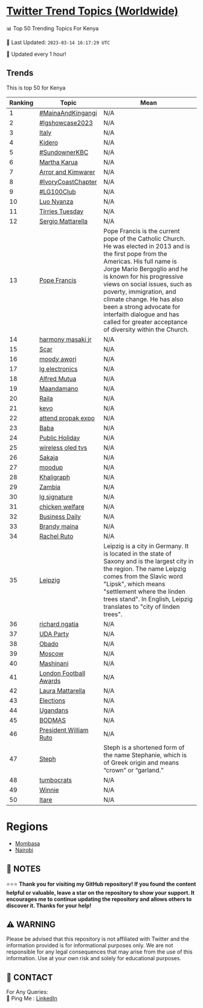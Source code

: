 [Twitter Trend Topics (Worldwide)](https://github.com/ErcinDedeoglu/Twitter-Trend-Topics)
==========


📊 Top 50 Trending Topics For Kenya

📆 Last Updated: `2023-03-14 16:17:29 UTC`

🔧 Updated every 1 hour!


## Trends

This is top 50 for Kenya

| Ranking | Topic | Mean |
| ------- | ------------ | ------------ |
| 1 | [#MainaAndKingangi](http://twitter.com/search?q=%23MainaAndKingangi) | N/A |
| 2 | [#lgshowcase2023](http://twitter.com/search?q=%23lgshowcase2023) | N/A |
| 3 | [Italy](http://twitter.com/search?q=Italy) | N/A |
| 4 | [Kidero](http://twitter.com/search?q=Kidero) | N/A |
| 5 | [#SundownerKBC](http://twitter.com/search?q=%23SundownerKBC) | N/A |
| 6 | [Martha Karua](http://twitter.com/search?q=Martha+Karua) | N/A |
| 7 | [Arror and Kimwarer](http://twitter.com/search?q=Arror+and+Kimwarer) | N/A |
| 8 | [#IvoryCoastChapter](http://twitter.com/search?q=%23IvoryCoastChapter) | N/A |
| 9 | [#LG100Club](http://twitter.com/search?q=%23LG100Club) | N/A |
| 10 | [Luo Nyanza](http://twitter.com/search?q=Luo+Nyanza) | N/A |
| 11 | [Tirries Tuesday](http://twitter.com/search?q=Tirries+Tuesday) | N/A |
| 12 | [Sergio Mattarella](http://twitter.com/search?q=Sergio+Mattarella) | N/A |
| 13 | [Pope Francis](http://twitter.com/search?q=Pope+Francis) | Pope Francis is the current pope of the Catholic Church. He was elected in 2013 and is the first pope from the Americas. His full name is Jorge Mario Bergoglio and he is known for his progressive views on social issues, such as poverty, immigration, and climate change. He has also been a strong advocate for interfaith dialogue and has called for greater acceptance of diversity within the Church. |
| 14 | [harmony masaki jr](http://twitter.com/search?q=harmony+masaki+jr) | N/A |
| 15 | [Scar](http://twitter.com/search?q=Scar) | N/A |
| 16 | [moody awori](http://twitter.com/search?q=moody+awori) | N/A |
| 17 | [lg electronics](http://twitter.com/search?q=lg+electronics) | N/A |
| 18 | [Alfred Mutua](http://twitter.com/search?q=Alfred+Mutua) | N/A |
| 19 | [Maandamano](http://twitter.com/search?q=Maandamano) | N/A |
| 20 | [Raila](http://twitter.com/search?q=Raila) | N/A |
| 21 | [kevo](http://twitter.com/search?q=kevo) | N/A |
| 22 | [attend propak expo](http://twitter.com/search?q=attend+propak+expo) | N/A |
| 23 | [Baba](http://twitter.com/search?q=Baba) | N/A |
| 24 | [Public Holiday](http://twitter.com/search?q=Public+Holiday) | N/A |
| 25 | [wireless oled tvs](http://twitter.com/search?q=wireless+oled+tvs) | N/A |
| 26 | [Sakaja](http://twitter.com/search?q=Sakaja) | N/A |
| 27 | [moodup](http://twitter.com/search?q=moodup) | N/A |
| 28 | [Khaligraph](http://twitter.com/search?q=Khaligraph) | N/A |
| 29 | [Zambia](http://twitter.com/search?q=Zambia) | N/A |
| 30 | [lg signature](http://twitter.com/search?q=lg+signature) | N/A |
| 31 | [chicken welfare](http://twitter.com/search?q=chicken+welfare) | N/A |
| 32 | [Business Daily](http://twitter.com/search?q=Business+Daily) | N/A |
| 33 | [Brandy maina](http://twitter.com/search?q=Brandy+maina) | N/A |
| 34 | [Rachel Ruto](http://twitter.com/search?q=Rachel+Ruto) | N/A |
| 35 | [Leipzig](http://twitter.com/search?q=Leipzig) | Leipzig is a city in Germany. It is located in the state of Saxony and is the largest city in the region. The name Leipzig comes from the Slavic word "Lipsk", which means "settlement where the linden trees stand". In English, Leipzig translates to "city of linden trees". |
| 36 | [richard ngatia](http://twitter.com/search?q=richard+ngatia) | N/A |
| 37 | [UDA Party](http://twitter.com/search?q=UDA+Party) | N/A |
| 38 | [Obado](http://twitter.com/search?q=Obado) | N/A |
| 39 | [Moscow](http://twitter.com/search?q=Moscow) | N/A |
| 40 | [Mashinani](http://twitter.com/search?q=Mashinani) | N/A |
| 41 | [London Football Awards](http://twitter.com/search?q=London+Football+Awards) | N/A |
| 42 | [Laura Mattarella](http://twitter.com/search?q=Laura+Mattarella) | N/A |
| 43 | [Elections](http://twitter.com/search?q=Elections) | N/A |
| 44 | [Ugandans](http://twitter.com/search?q=Ugandans) | N/A |
| 45 | [BODMAS](http://twitter.com/search?q=BODMAS) | N/A |
| 46 | [President William Ruto](http://twitter.com/search?q=President+William+Ruto) | N/A |
| 47 | [Steph](http://twitter.com/search?q=Steph) | Steph is a shortened form of the name Stephanie, which is of Greek origin and means “crown” or “garland.” |
| 48 | [tumbocrats](http://twitter.com/search?q=tumbocrats) | N/A |
| 49 | [Winnie](http://twitter.com/search?q=Winnie) | N/A |
| 50 | [Itare](http://twitter.com/search?q=Itare) | N/A |



# Regions

* [Mombasa](</Kenya/Mombasa.md>)
* [Nairobi](</Kenya/Nairobi.md>)



## 📝 NOTES

⭐⭐⭐ **Thank you for visiting my GitHub repository! If you found the content helpful or valuable, leave a star on the repository to show your support. It encourages me to continue updating the repository and allows others to discover it. Thanks for your help!**


## ⚠️ WARNING

Please be advised that this repository is not affiliated with Twitter and the information provided is for informational purposes only. We are not responsible for any legal consequences that may arise from the use of this information. Use at your own risk and solely for educational purposes.


## 📨 CONTACT

 For Any Queries:  
            🏓 Ping Me : [LinkedIn](https://www.linkedin.com/in/ercindedeoglu/)
